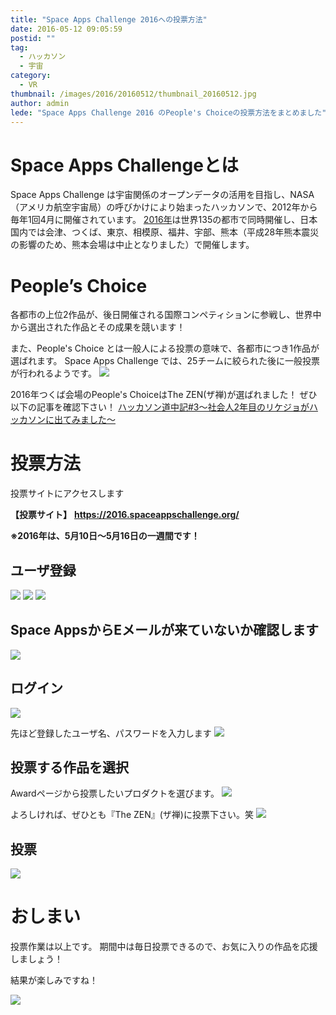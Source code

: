 ```yaml
---
title: "Space Apps Challenge 2016への投票方法"
date: 2016-05-12 09:05:59
postid: ""
tag:
  - ハッカソン
  - 宇宙
category:
  - VR
thumbnail: /images/2016/20160512/thumbnail_20160512.jpg
author: admin
lede: "Space Apps Challenge 2016 のPeople's Choiceの投票方法をまとめました"
---
```

# Space Apps Challengeとは

Space Apps Challenge は宇宙関係のオープンデータの活用を目指し、NASA（アメリカ航空宇宙局）の呼びかけにより始まったハッカソンで、2012年から毎年1回4月に開催されています。
[2016年](https://2016.spaceappschallenge.org/)は世界135の都市で同時開催し、日本国内では会津、つくば、東京、相模原、福井、宇部、熊本（平成28年熊本震災の影響のため、熊本会場は中止となりました）で開催します。

# People’s Choice

各都市の上位2作品が、後日開催される国際コンペティションに参戦し、世界中から選出された作品とその成果を競います！

また、People's Choice とは一般人による投票の意味で、各都市につき1作品が選ばれます。
Space Apps Challenge では、25チームに絞られた後に一般投票が行われるようです。
<img src="/images/2016/20160512/photo_20160512_01.png" class="img-middle-size" loading="lazy">

2016年つくば会場のPeople's ChoiceはThe ZEN(ザ禅)が選ばれました！
ぜひ以下の記事を確認下さい！
[ハッカソン道中記#3～社会人2年目のリケジョがハッカソンに出てみました～](/articles/20160511/)

# 投票方法

投票サイトにアクセスします

**【投票サイト】**
**https://2016.spaceappschallenge.org/**

**※2016年は、5月10日～5月16日の一週間です！**

## ユーザ登録

<img src="/images/2016/20160512/photo_20160512_02.png" class="img-middle-size" loading="lazy">
<img src="/images/2016/20160512/photo_20160512_03.png" class="img-middle-size" loading="lazy">
<img src="/images/2016/20160512/photo_20160512_04.png" class="img-middle-size" loading="lazy">

## Space AppsからEメールが来ていないか確認します

<img src="/images/2016/20160512/photo_20160512_05.png" class="img-middle-size" loading="lazy">

## ログイン

<img src="/images/2016/20160512/photo_20160512_06.png" class="img-middle-size" loading="lazy">

先ほど登録したユーザ名、パスワードを入力します
<img src="/images/2016/20160512/photo_20160512_07.png" class="img-middle-size" loading="lazy">

## 投票する作品を選択

Awardページから投票したいプロダクトを選びます。
<img src="/images/2016/20160512/photo_20160512_08.png" class="img-middle-size" loading="lazy">

よろしければ、ぜひとも『The ZEN』(ザ禅)に投票下さい。笑
<img src="/images/2016/20160512/photo_20160512_09.png" class="img-middle-size" loading="lazy">

## 投票

<img src="/images/2016/20160512/photo_20160512_10.png" class="img-middle-size" loading="lazy">

# おしまい

投票作業は以上です。
期間中は毎日投票できるので、お気に入りの作品を応援しましょう！

結果が楽しみですね！

<img src="/images/2016/20160512/photo_20160512_11.png" loading="lazy">
